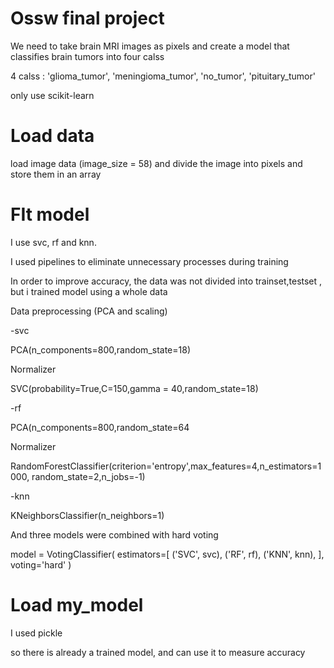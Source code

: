 # Ossw final project
We need to take brain MRI images as pixels and create a model that classifies brain tumors into four calss

4 calss : 'glioma_tumor', 'meningioma_tumor', 'no_tumor', 'pituitary_tumor'

only use scikit-learn

# Load data
load image data (image_size = 58)
and divide the image into pixels and store them in an array



# FIt model
I use svc, rf and knn.

I used pipelines to eliminate unnecessary processes during training

In order to improve accuracy, the data was not divided into trainset,testset , but i trained model using a whole data

Data preprocessing  (PCA and scaling)

-svc 

PCA(n_components=800,random_state=18)

Normalizer

SVC(probability=True,C=150,gamma = 40,random_state=18)

-rf 

 PCA(n_components=800,random_state=64
 
Normalizer

RandomForestClassifier(criterion='entropy',max_features=4,n_estimators=1000, random_state=2,n_jobs=-1)


-knn

KNeighborsClassifier(n_neighbors=1)


And three models were combined with hard voting

model = VotingClassifier(
    estimators=[
        ('SVC', svc),
        ('RF',   rf),
        ('KNN', knn),
    ],
    voting='hard' 
)



# Load my_model
I used pickle 

so there is already a trained model, and can use it to measure accuracy



